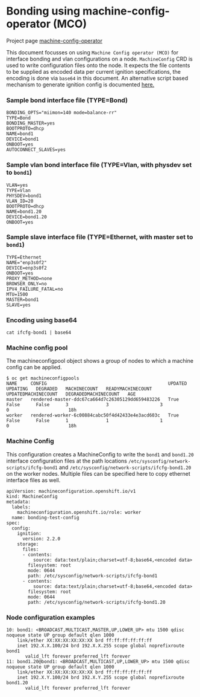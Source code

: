 # Bonding using machine-config-operator (MCO)

Project page [machine-config-operator](https://github.com/openshift/machine-config-operator)

This document focusses on using `Machine Config operator (MCO)` for interface bonding and vlan configurations on a node. `MachineConfig` CRD is used to write configuration files onto the node. It expects the file contents to be supplied as encoded data per current ignition specifications, the encoding is done via `base64` in this document. An alternative script based mechanism to generate ignition config is documented [here.](https://github.com/openshift-kni/baremetal-deploy/tree/master/features/bonding#script)

### Sample bond interface file (TYPE=Bond)

```
BONDING_OPTS="miimon=140 mode=balance-rr"
TYPE=Bond
BONDING_MASTER=yes
BOOTPROTO=dhcp
NAME=bond1
DEVICE=bond1
ONBOOT=yes
AUTOCONNECT_SLAVES=yes
```

### Sample vlan bond interface file (TYPE=Vlan, with physdev set to `bond1`)

```
VLAN=yes
TYPE=Vlan
PHYSDEV=bond1
VLAN_ID=20
BOOTPROTO=dhcp
NAME=bond1.20
DEVICE=bond1.20
ONBOOT=yes
```

### Sample slave interface file (TYPE=Ethernet, with master set to `bond1`) 

```
TYPE=Ethernet
NAME="enp3s0f2"
DEVICE=enp3s0f2
ONBOOT=yes
PROXY_METHOD=none
BROWSER_ONLY=no
IPV4_FAILURE_FATAL=no
MTU=1500
MASTER=bond1
SLAVE=yes
```

### Encoding using base64

```
cat ifcfg-bond1 | base64
```

### Machine config pool

The machineconfigpool object shows a group of nodes to which a machine config can be applied.

```
$ oc get machineconfigpools
NAME     CONFIG                                             UPDATED   UPDATING   DEGRADED   MACHINECOUNT   READYMACHINECOUNT   UPDATEDMACHINECOUNT   DEGRADEDMACHINECOUNT   AGE
master   rendered-master-ddc67ca664d7c26305129dd659483226   True      False      False      3              3                   3                     0                      18h
worker   rendered-worker-6c00884cabc50f4d42433e4e3acd603c   True      False      False      1              1                   1                     0                      18h
```

### Machine Config

This configuration creates a MachineConfig to write the `bond1` and `bond1.20` interface configuration files at the path locations `/etc/sysconfig/network-scripts/ifcfg-bond1` and `/etc/sysconfig/network-scripts/ifcfg-bond1.20` on the worker nodes. Multiple files can be specified here to copy ethernet interface files as well.
 
```
apiVersion: machineconfiguration.openshift.io/v1
kind: MachineConfig
metadata:
  labels:
    machineconfiguration.openshift.io/role: worker
  name: bonding-test-config
spec:
  config:
    ignition:
      version: 2.2.0
    storage:
      files:
      - contents:
          source: data:text/plain;charset=utf-8;base64,<encoded data>
        filesystem: root
        mode: 0644
        path: /etc/sysconfig/network-scripts/ifcfg-bond1
      - contents:
          source: data:text/plain;charset=utf-8;base64,<encoded data>
        filesystem: root
        mode: 0644
        path: /etc/sysconfig/network-scripts/ifcfg-bond1.20
```

### Node configuration examples

```
10: bond1: <BROADCAST,MULTICAST,MASTER,UP,LOWER_UP> mtu 1500 qdisc noqueue state UP group default qlen 1000
    link/ether XX:XX:XX:XX:XX:XX brd ff:ff:ff:ff:ff:ff
    inet 192.X.X.100/24 brd 192.X.X.255 scope global noprefixroute bond1
       valid_lft forever preferred_lft forever
11: bond1.20@bond1: <BROADCAST,MULTICAST,UP,LOWER_UP> mtu 1500 qdisc noqueue state UP group default qlen 1000
    link/ether XX:XX:XX:XX:XX:XX brd ff:ff:ff:ff:ff:ff
    inet 192.X.Y.100/24 brd 192.X.Y.255 scope global noprefixroute bond1.20
       valid_lft forever preferred_lft forever
```

